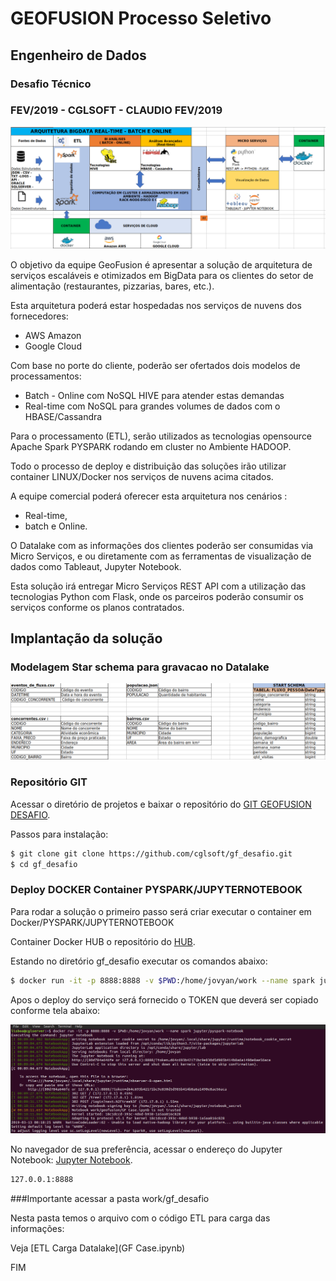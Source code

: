 # GEOFUSION  Processo Seletivo

##  Engenheiro de Dados

###  Desafio Técnico

### FEV/2019 - CGLSOFT - CLAUDIO FEV/2019

[![N|Solid](arquitetura.png)](https://github.com/cglsoft)


O objetivo da equipe GeoFusion é apresentar a solução de arquitetura de serviços escaláveis e otimizados em 
BigData para os clientes do setor de alimentação (restaurantes, pizzarias, bares, etc.).

Esta arquitetura poderá estar hospedadas nos serviços de nuvens dos fornecedores:
 - AWS Amazon 
 - Google Cloud
 
 
Com base no porte do cliente, poderão ser ofertados dois modelos de processamentos:

  - Batch - Online com NoSQL HIVE para atender estas demandas
  - Real-time com NoSQL para grandes volumes de dados com o HBASE/Cassandra

Para o processamento (ETL), serão utilizados as tecnologias opensource Apache Spark PYSPARK rodando
em cluster no Ambiente HADOOP.

Todo o processo de deploy e distribuição das soluções irão utilizar container LINUX/Docker nos serviços de 
nuvens acima citados.

A equipe comercial poderá oferecer esta arquitetura nos cenários :
 - Real-time, 
 - batch e Online. 

O Datalake com as informações dos clientes poderão ser consumidas via Micro Serviços, e ou
diretamente com as ferramentas de visualização de dados como Tableaut, Jupyter Notebook.
 

Esta solução irá entregar Micro Serviços REST API com a utilização das tecnologias Python 
com Flask, onde os parceiros poderão consumir os serviços conforme os planos contratados.

## Implantação da solução

### Modelagem Star schema para gravacao no Datalake




[![N|Solid](starchema.png)](https://github.com/cglsoft)

 


### Repositório GIT

Acessar o diretório de projetos e baixar o repositório do [GIT GEOFUSION DESAFIO](https://github.com/cglsoft/).

Passos para instalação:

```sh
$ git clone git clone https://github.com/cglsoft/gf_desafio.git
$ cd gf_desafio
```

### Deploy DOCKER Container PYSPARK/JUPYTERNOTEBOOK

Para rodar a solução o primeiro passo será criar executar o container em Docker/PYSPARK/JUPYTERNOTEBOOK

Container Docker HUB o repositório do [HUB](https://hub.docker.com/).

Estando no diretório gf_desafio executar os comandos abaixo:

```sh
$ docker run -it -p 8888:8888 -v $PWD:/home/jovyan/work --name spark jupyter/pyspark-notebook 
```

Apos o deploy do serviço será fornecido o TOKEN que deverá ser copiado conforme tela abaixo:

[![N|Solid](tokenacesso.png)](http://127.0.0.1:8888)


No navegador de sua preferência, acessar o endereço do Jupyter Notebook: [Jupyter Notebook](http://127.0.0.1:8888).

```sh
127.0.0.1:8888
```

###Importante acessar a pasta work/gf_desafio

Nesta pasta temos o arquivo com o código ETL para carga das informações:

Veja [ETL Carga Datalake](GF Case.ipynb)



FIM













